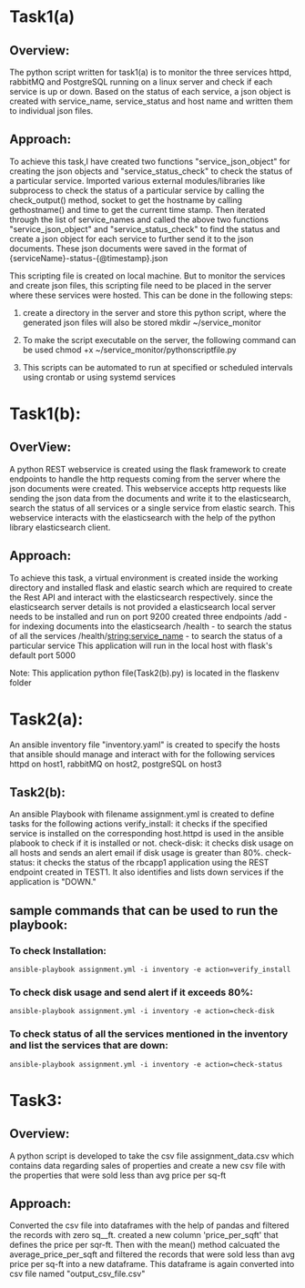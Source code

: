 # Task1(a)

## Overview:

The python script written for task1(a) is to monitor the three services httpd, rabbitMQ and PostgreSQL running on a linux server and check if each service is up or down. Based on the status of each service, a json object is created with service_name, service_status and host name and written them to individual json files.

## Approach:

To achieve this task,I have created two functions "service_json_object" for creating the json objects and "service_status_check" to check the status of a particular service.
Imported various external modules/libraries like subprocess to check the status of a particular service by calling the check_output() method, socket to get the hostname by calling gethostname() and time to get the current time stamp.
Then iterated through the list of service_names and called the above two functions "service_json_object" and "service_status_check" to find the status and create a json object for each service to further send it to the json documents. These json documents were saved in the format of {serviceName}-status-{@timestamp}.json

This scripting file is created on local machine. But to monitor the services and create json files, this scripting file need to be placed in the server where these services were hosted. This can be done in the following steps:

 1. create a directory in the server and store this python script, where the generated json files will also be stored
    mkdir ~/service_monitor

 2. To make the script executable on the server, the following command can be used
    chmod +x ~/service_monitor/pythonscriptfile.py

3. This scripts can be automated to run at specified or scheduled intervals using crontab or using systemd services


# Task1(b):

## OverView:

A python REST webservice is created using the flask framework to create endpoints to handle the http requests coming from the server where the json documents were created. This webservice accepts http requests like sending the json data from the documents and write it to the elasticsearch, search the status of all services or a single service from elastic search. This webservice interacts with the elasticsearch with the help of the python library elasticsearch client.

## Approach:

To achieve this task, a virtual environment is created inside the working directory and installed flask and elastic search which are required to create the Rest API and interact with the elasticsearch respectively. 
since the elasticsearch server details is not provided a elasticsearch local server needs to be installed and run on port 9200
created three endpoints
/add - for indexing documents into the elasticsearch
/health - to search the status of all the services
/health/<string:service_name> - to search the status of a particular service
This application will run in the local host with flask's default port 5000

Note: This application python file(Task2(b).py) is located in the flaskenv folder


# Task2(a):
An ansible inventory file "inventory.yaml" is created to specify the hosts that ansible should manage and interact with for the following services httpd on host1, rabbitMQ on host2, postgreSQL on host3

## Task2(b):
An ansible Playbook with filename assignment.yml is created to define tasks for the following actions
verify_install: it checks if the specified service is installed on the corresponding host.httpd is used in the ansible plabook to check if it is installed or not.
check-disk: it checks disk usage on all hosts and sends an alert email if disk usage is greater than 80%.
check-status: it checks the status of the rbcapp1 application using the REST endpoint created in TEST1. It also identifies and lists down services if the application is "DOWN."

## sample commands that can be used to run the playbook:

### To check Installation:
`ansible-playbook assignment.yml -i inventory -e action=verify_install`

### To check disk usage and send alert if it exceeds 80%:
`ansible-playbook assignment.yml -i inventory -e action=check-disk`

### To check status of all the services mentioned in the inventory and list the services that are down: 
`ansible-playbook assignment.yml -i inventory -e action=check-status`

# Task3:

## Overview: 
A python script is developed to take the csv file assignment_data.csv which contains data regarding sales of properties and create a new csv file with the properties that were sold less than avg price per sq-ft

## Approach:
Converted the csv file into dataframes with the help of pandas and filtered the records with zero sq__ft. 
created a new column 'price_per_sqft' that defines the price per sqr-ft. Then with the mean() method calcuated the average_price_per_sqft and filtered the records that were sold less than avg price per sq-ft into a new dataframe. This dataframe is again converted into csv file named "output_csv_file.csv"









